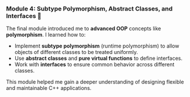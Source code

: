 ### **Module 4: Subtype Polymorphism, Abstract Classes, and Interfaces 🧩**
The final module introduced me to **advanced OOP** concepts like **polymorphism**. I learned how to:
- Implement **subtype polymorphism** (runtime polymorphism) to allow objects of different classes to be treated uniformly.
- Use **abstract classes** and **pure virtual functions** to define interfaces.
- Work with **interfaces** to ensure common behavior across different classes.

This module helped me gain a deeper understanding of designing flexible and maintainable C++ applications.
